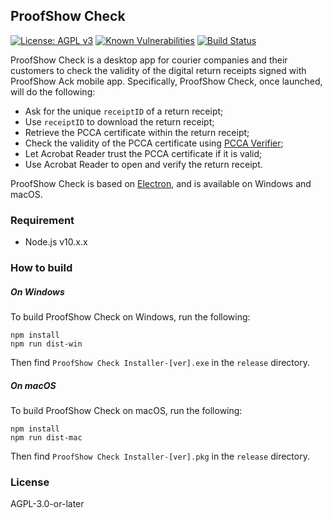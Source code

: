 ## ProofShow Check
[![License: AGPL v3](https://img.shields.io/badge/License-AGPL%20v3-blue.svg)](https://www.gnu.org/licenses/agpl-3.0)
[![Known Vulnerabilities](https://snyk.io/test/github/ProofShow/ProofShowCheck/badge.svg?targetFile=package.json)](https://snyk.io/test/github/ProofShow/ProofShowCheck?targetFile=package.json)
[![Build Status](https://travis-ci.com/ProofShow/ProofShowCheck.svg?branch=master)](https://travis-ci.com/ProofShow/ProofShowCheck)

ProofShow Check is a desktop app for courier companies and their customers to check the validity of the digital return receipts signed with ProofShow Ack mobile app. Specifically, ProofShow Check, once launched, will do the following:
- Ask for the unique `receiptID` of a return receipt;
- Use `receiptID` to download the return receipt;
- Retrieve the PCCA certificate within the return receipt;
- Check the validity of the PCCA certificate using [PCCA Verifier](https://github.com/ProofShow/PCCAVerifier);
- Let Acrobat Reader trust the PCCA certificate if it is valid;
- Use Acrobat Reader to open and verify the return receipt.

ProofShow Check is based on [Electron](https://electronjs.org/), and is available on Windows and macOS.


### Requirement
- Node.js v10.x.x

### How to build
##### On Windows
To build ProofShow Check on Windows, run the following:
```
npm install
npm run dist-win
```
Then find `ProofShow Check Installer-[ver].exe` in the `release` directory.

##### On macOS
To build ProofShow Check on macOS, run the following:
```
npm install
npm run dist-mac
```
Then find `ProofShow Check Installer-[ver].pkg` in the `release` directory.

### License
AGPL-3.0-or-later
